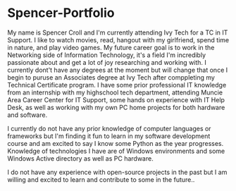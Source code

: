# Spencer-Portfolio


My name is Spencer Croll and I'm currently attending Ivy Tech for a TC in IT Support. I like to watch movies, read, hangout with my girlfriend, spend time in nature, and play video games. My future career goal is to work in the Networking side of Information Technology, it's a field I'm incredibly passionate about and get a lot of joy researching and working with. I currently dont't have any degrees at the moment but will change that once I begin to puruse an Associates degree at Ivy Tech after comppleting my Technical Certificate program. I have some prior professional IT knowledge from an internship with my highschool tech department, attending Muncie Area Career Center for IT Support, some hands on experience with IT Help Desk, as well as working with my own PC home projects for both hardware and software.

I currently do not have any prior knowledge of computer languages or frameworks but I'm finding it fun to learn in my software development course and am excited to say I know some Python as the year progresses. Knowledge of technologies I have are of Windows environments and some Windows Active directory as well as PC hardware.

I do not have any experience with open-source projects in the past but I am willing and excited to learn and contribute to some in the future..

